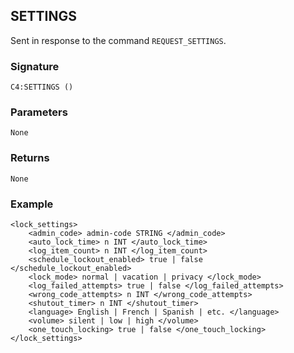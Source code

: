 ## SETTINGS

Sent in response to the command `REQUEST_SETTINGS`.


### Signature

`C4:SETTINGS ()`


### Parameters

`None`


### Returns

`None`


### Example

```
<lock_settings>
	<admin_code> admin-code STRING </admin_code>
	<auto_lock_time> n INT </auto_lock_time>
	<log_item_count> n INT </log_item_count>
	<schedule_lockout_enabled> true | false </schedule_lockout_enabled>
	<lock_mode> normal | vacation | privacy </lock_mode>
	<log_failed_attempts> true | false </log_failed_attempts>
	<wrong_code_attempts> n INT </wrong_code_attempts>
	<shutout_timer> n INT </shutout_timer>
	<language> English | French | Spanish | etc. </language>
	<volume> silent | low | high </volume>
	<one_touch_locking> true | false </one_touch_locking>
</lock_settings>
```
